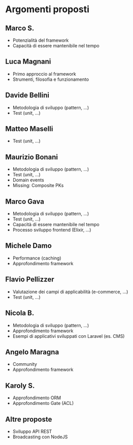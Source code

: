 # Argomenti proposti

## Marco S.
* Potenzialità del framework
* Capacità di essere mantenibile nel tempo

## Luca Magnani
* Primo approccio al framework
* Strumenti, filosofia e funzionamento

## Davide Bellini
* Metodologia di sviluppo (pattern, ...)
* Test (unit, ...)

## Matteo Maselli
* Test (unit, ...)

## Maurizio Bonani
* Metodologia di sviluppo (pattern, ...)
* Test (unit, ...)
* Domain events
* Missing: Composite PKs

## Marco Gava
* Metodologia di sviluppo (pattern, ...)
* Test (unit, ...)
* Capacità di essere mantenibile nel tempo
* Processo sviluppo frontend (Elixir, ...)

## Michele Damo
* Performance (caching)
* Approfondimento framework

## Flavio Pellizzer
* Valutazione dei campi di applicabilità (e-commerce, ...)
* Test (unit, ...)

## Nicola B.
* Metodologia di sviluppo (pattern, ...)
* Approfondimento framework
* Esempi di applicativi sviluppati con Laravel (es. CMS)

## Angelo Maragna
* Community
* Approfondimento framework

## Karoly S.
* Approfondimento ORM
* Approfondimento Gate (ACL)

## Altre proposte
* Sviluppo API REST
* Broadcasting con NodeJS
